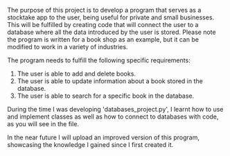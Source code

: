 The purpose of this project is to develop a program that serves as a stocktake app to the user, being useful for private and small
businesses. This will be fulfilled by creating code that will connect the user to a database where all the data introduced by the user
is stored. Please note the program is written for a book shop as an example, but it can be modified to work in a variety of industries.

The program needs to fulfill the following specific requirements:

  1. The user is able to add and delete books.
  2. The user is able to update information about a book stored in the database.
  3. The user is able to search for a specific book in the database.

During the time I was developing 'databases_project.py', I learnt how to use and implement classes as well as how to connect to 
databases with code, as you will see in the file. 

In the near future I will upload an improved version of this program, showcasing the knowledge I gained since I first created it.


